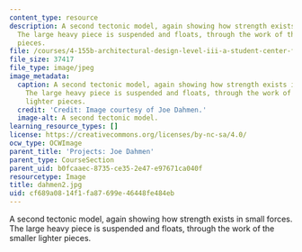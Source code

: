 ```yaml
---
content_type: resource
description: A second tectonic model, again showing how strength exists in small forces.
  The large heavy piece is suspended and floats, through the work of the smaller lighter
  pieces.
file: /courses/4-155b-architectural-design-level-iii-a-student-center-for-mit-fall-2004/cf689a0814f1fa87699e46448fe484eb_dahmen2.jpg
file_size: 37417
file_type: image/jpeg
image_metadata:
  caption: A second tectonic model, again showing how strength exists in small forces.
    The large heavy piece is suspended and floats, through the work of the smaller
    lighter pieces.
  credit: 'Credit: Image courtesy of Joe Dahmen.'
  image-alt: A second tectonic model.
learning_resource_types: []
license: https://creativecommons.org/licenses/by-nc-sa/4.0/
ocw_type: OCWImage
parent_title: 'Projects: Joe Dahmen'
parent_type: CourseSection
parent_uid: b0fcaaec-8735-ce35-2e47-e97671ca040f
resourcetype: Image
title: dahmen2.jpg
uid: cf689a08-14f1-fa87-699e-46448fe484eb
---
```

A second tectonic model, again showing how strength exists in small forces. The large heavy piece is suspended and floats, through the work of the smaller lighter pieces.